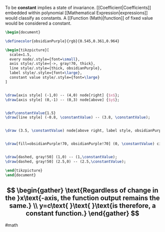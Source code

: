 To be **constant** implies a state of invariance. [[Coefficient|Coefficients]] embedded within polynomial [[Mathematical Expression|expressions]] would classify as constants. A [[Function (Math)|function]] of fixed value would be considered a constant.

```tikz
\begin{document}

\definecolor{obsidianPurple}{rgb}{0.545,0.361,0.964}

\begin{tikzpicture}[
  scale=1.5,
  every node/.style={font=\small},
  axis style/.style={->, gray!70, thick},
  line style/.style={thick, obsidianPurple},
  label style/.style={font=\large},
  constant value style/.style={font=\large}
]


\draw[axis style] (-1,0) -- (4,0) node[right] {$x$};
\draw[axis style] (0,-1) -- (0,3) node[above] {$y$};


\def\constantValue{1.5}
\draw[line style] (-0.8, \constantValue) -- (3.8, \constantValue);


\draw (3.5, \constantValue) node[above right, label style, obsidianPurple!70] {$y = b$};


\draw[fill=obsidianPurple!70, obsidianPurple!70] (0, \constantValue) circle (1.5pt) node[left=3pt, constant value style, above left, obsidianPurple!70] {$b$};


\draw[dashed, gray!50] (1,0) -- (1,\constantValue);
\draw[dashed, gray!50] (2.5,0) -- (2.5,\constantValue);

\end{tikzpicture}
\end{document}
```
$$
\begin{gather}
\text{Regardless of change in the }x\text{-axis, the function output remains the same.} \\
y=c\text{ }\text{ }\text{is therefore, a constant function.}
\end{gather}
$$
---
#math

